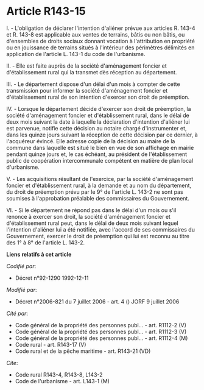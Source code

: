 # Article R143-15

I. - L'obligation de déclarer l'intention d'aliéner prévue aux articles R. 143-4 et R. 143-8 est applicable aux ventes de
terrains, bâtis ou non bâtis, ou d'ensembles de droits sociaux donnant vocation à l'attribution en propriété ou en jouissance
de terrains situés à l'intérieur des périmètres délimités en application de l'article L. 143-1 du code de l'urbanisme.

II. - Elle est faite auprès de la société d'aménagement foncier et d'établissement rural qui la transmet dès réception au
département.

III. - Le département dispose d'un délai d'un mois à compter de cette transmission pour informer la société d'aménagement
foncier et d'établissement rural de son intention d'exercer son droit de préemption.

IV. - Lorsque le département décide d'exercer son droit de préemption, la société d'aménagement foncier et d'établissement
rural, dans le délai de deux mois suivant la date à laquelle la déclaration d'intention d'aliéner lui est parvenue, notifie
cette décision au notaire chargé d'instrumenter et, dans les quinze jours suivant la réception de cette décision par ce
dernier, à l'acquéreur évincé. Elle adresse copie de la décision au maire de la commune dans laquelle est situé le bien en
vue de son affichage en mairie pendant quinze jours et, le cas échéant, au président de l'établissement public de coopération
intercommunale compétent en matière de plan local d'urbanisme.

V. - Les acquisitions résultant de l'exercice, par la société d'aménagement foncier et d'établissement rural, à la demande et
au nom du département, du droit de préemption prévu par le 9° de l'article L. 143-2 ne sont pas soumises à l'approbation
préalable des commissaires du Gouvernement.

VI. - Si le département ne répond pas dans le délai d'un mois ou s'il renonce à exercer son droit, la société d'aménagement
foncier et d'établissement rural peut, dans le délai de deux mois suivant lequel l'intention d'aliéner lui a été notifiée,
avec l'accord de ses commissaires du Gouvernement, exercer le droit de préemption qui lui est reconnu au titre des 1° à 8° de
l'article L. 143-2.

**Liens relatifs à cet article**

_Codifié par_:

  - Décret n°92-1290 1992-12-11

_Modifié par_:

  - Décret n°2006-821 du 7 juillet 2006 - art. 4 () JORF 9 juillet 2006

_Cité par_:

  - Code général de la propriété des personnes publ... - art. R1112-2 (V)
  - Code général de la propriété des personnes publ... - art. R1112-3 (V)
  - Code général de la propriété des personnes publ... - art. R1112-4 (M)
  - Code rural - art. R143-17 (V)
  - Code rural et de la pêche maritime - art. R143-21 (VD)

_Cite_:

  - Code rural R143-4, R143-8, L143-2
  - Code de l'urbanisme - art. L143-1 (M)
